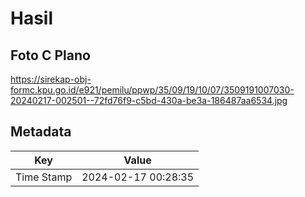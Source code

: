 # Hasil

## Foto C Plano

https://sirekap-obj-formc.kpu.go.id/e921/pemilu/ppwp/35/09/19/10/07/3509191007030-20240217-002501--72fd76f9-c5bd-430a-be3a-186487aa6534.jpg


## Metadata

| Key        | Value               |
| ---------- | ------------------- |
| Time Stamp | 2024-02-17 00:28:35 |



